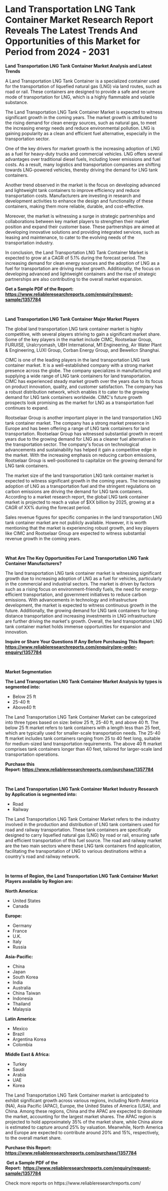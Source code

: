 <p><h1>Land Transportation LNG Tank Container Market Research Report Reveals The Latest Trends And Opportunities of this Market for Period from 2024 - 2031</h1></p><p><strong>Land Transportation LNG Tank Container Market Analysis and Latest Trends</strong></p>
<p><p>A Land Transportation LNG Tank Container is a specialized container used for the transportation of liquefied natural gas (LNG) via land routes, such as road or rail. These containers are designed to provide a safe and secure mode of transportation for LNG, which is a highly flammable and volatile substance.</p><p>The Land Transportation LNG Tank Container Market is expected to witness significant growth in the coming years. The market growth is attributed to the rising demand for clean energy sources, such as natural gas, to meet the increasing energy needs and reduce environmental pollution. LNG is gaining popularity as a clean and efficient fuel alternative, especially in the transportation sector.</p><p>One of the key drivers for market growth is the increasing adoption of LNG as a fuel for heavy-duty trucks and commercial vehicles. LNG offers several advantages over traditional diesel fuels, including lower emissions and fuel costs. As a result, many logistics and transportation companies are shifting towards LNG-powered vehicles, thereby driving the demand for LNG tank containers.</p><p>Another trend observed in the market is the focus on developing advanced and lightweight tank containers to improve efficiency and reduce transportation costs. Manufacturers are investing in research and development activities to enhance the design and functionality of these containers, making them more reliable, durable, and cost-effective.</p><p>Moreover, the market is witnessing a surge in strategic partnerships and collaborations between key market players to strengthen their market position and expand their customer base. These partnerships are aimed at developing innovative solutions and providing integrated services, such as leasing and maintenance, to cater to the evolving needs of the transportation industry.</p><p>In conclusion, the Land Transportation LNG Tank Container Market is expected to grow at a CAGR of 5.1% during the forecast period. The increasing demand for clean energy sources and the adoption of LNG as a fuel for transportation are driving market growth. Additionally, the focus on developing advanced and lightweight containers and the rise of strategic partnerships are also contributing to the overall market expansion.</p></p>
<p><strong>Get a Sample PDF of the Report:&nbsp; <a href="https://www.reliableresearchreports.com/enquiry/request-sample/1357784">https://www.reliableresearchreports.com/enquiry/request-sample/1357784</a></strong></p>
<p>&nbsp;</p>
<p><strong>Land Transportation LNG Tank Container Major Market Players</strong></p>
<p><p>The global land transportation LNG tank container market is highly competitive, with several players striving to gain a significant market share. Some of the key players in the market include CIMC, Rootselaar Group, FURUISE, Uralcryomash, UBH International, M1 Engineering, Air Water Plant & Engineering, LUXI Group, Corban Energy Group, and Bewellcn Shanghai.</p><p>CIMC is one of the leading players in the land transportation LNG tank container market. It is a well-established company with a strong market presence across the globe. The company specializes in manufacturing and supplying a wide range of LNG tank containers for land transportation. CIMC has experienced steady market growth over the years due to its focus on product innovation, quality, and customer satisfaction. The company has a robust distribution network, which enables it to cater to the growing demand for LNG tank containers worldwide. CIMC's future growth prospects look promising as the market for LNG as a transportation fuel continues to expand.</p><p>Rootselaar Group is another important player in the land transportation LNG tank container market. The company has a strong market presence in Europe and has been offering a range of LNG tank containers for land transportation. Rootselaar Group has witnessed substantial growth in recent years due to the growing demand for LNG as a cleaner fuel alternative in the transportation sector. The company's focus on technological advancements and sustainability has helped it gain a competitive edge in the market. With the increasing emphasis on reducing carbon emissions, Rootselaar Group is well-positioned to capitalize on the growing demand for LNG tank containers.</p><p>The market size of the land transportation LNG tank container market is expected to witness significant growth in the coming years. The increasing adoption of LNG as a transportation fuel and the stringent regulations on carbon emissions are driving the demand for LNG tank containers. According to a market research report, the global LNG tank container market is projected to reach a value of $XX billion by 2025, growing at a CAGR of XX% during the forecast period.</p><p>Sales revenue figures for specific companies in the land transportation LNG tank container market are not publicly available. However, it is worth mentioning that the market is experiencing robust growth, and key players like CIMC and Rootselaar Group are expected to witness substantial revenue growth in the coming years.</p></p>
<p>&nbsp;</p>
<p><strong>What Are The Key Opportunities For Land Transportation LNG Tank Container Manufacturers?</strong></p>
<p><p>The land transportation LNG tank container market is witnessing significant growth due to increasing adoption of LNG as a fuel for vehicles, particularly in the commercial and industrial sectors. The market is driven by factors such as a rising focus on environment-friendly fuels, the need for energy-efficient transportation, and government initiatives to reduce carbon emissions. With advancements in technology and infrastructure development, the market is expected to witness continuous growth in the future. Additionally, the growing demand for LNG tank containers for long-distance transportation and increasing investments in LNG infrastructure are further driving the market's growth. Overall, the land transportation LNG tank container market holds immense opportunities for expansion and innovation.</p></p>
<p><strong>Inquire or Share Your Questions If Any Before Purchasing This Report: <a href="https://www.reliableresearchreports.com/enquiry/pre-order-enquiry/1357784">https://www.reliableresearchreports.com/enquiry/pre-order-enquiry/1357784</a></strong></p>
<p>&nbsp;</p>
<p><strong>Market Segmentation</strong></p>
<p><strong>The Land Transportation LNG Tank Container Market Analysis by types is segmented into:</strong></p>
<p><ul><li>Below 25 ft</li><li>25-40 ft</li><li>Above40 ft</li></ul></p>
<p><p>The Land Transportation LNG Tank Container Market can be categorized into three types based on size: below 25 ft, 25-40 ft, and above 40 ft. The below 25 ft market refers to tank containers with a length less than 25 feet, which are typically used for smaller-scale transportation needs. The 25-40 ft market includes tank containers ranging from 25 to 40 feet long, suitable for medium-sized land transportation requirements. The above 40 ft market comprises tank containers longer than 40 feet, tailored for larger-scale land transportation operations.</p></p>
<p><strong>Purchase this Report:&nbsp;<a href="https://www.reliableresearchreports.com/purchase/1357784">https://www.reliableresearchreports.com/purchase/1357784</a></strong></p>
<p>&nbsp;</p>
<p><strong>The Land Transportation LNG Tank Container Market Industry Research by Application is segmented into:</strong></p>
<p><ul><li>Road</li><li>Railway</li></ul></p>
<p><p>The Land Transportation LNG Tank Container Market refers to the industry involved in the production and distribution of LNG tank containers used for road and railway transportation. These tank containers are specifically designed to carry liquefied natural gas (LNG) by road or rail, ensuring safe and efficient transportation of this fuel source. The road and railway market are the two main sectors where these LNG tank containers find application, facilitating the transportation of LNG to various destinations within a country's road and railway network.</p></p>
<p>&nbsp;</p>
<p><strong>In terms of Region, the Land Transportation LNG Tank Container Market Players available by Region are:</strong></p>
<p>
    <p> <strong> North America: </strong>
        <ul>
            <li>United States</li>
            <li>Canada</li>
        </ul>
        </p> 
    <p> <strong> Europe: </strong>
        <ul>
            <li>Germany</li>
            <li>France</li>
            <li>U.K.</li>
            <li>Italy</li>
            <li>Russia</li>
        </ul>
        </p> 
    <p> <strong> Asia-Pacific: </strong>
        <ul>
            <li>China</li>
            <li>Japan</li>
            <li>South Korea</li>
            <li>India</li>
            <li>Australia</li>
            <li>China Taiwan</li>
            <li>Indonesia</li>
            <li>Thailand</li>
            <li>Malaysia</li>
        </ul>
        </p> 
    <p> <strong> Latin America: </strong>
        <ul>
            <li>Mexico</li>
            <li>Brazil</li>
            <li>Argentina Korea</li>
            <li>Colombia</li>
        </ul>
        </p> 
    <p> <strong> Middle East & Africa: </strong>
        <ul>
            <li>Turkey</li>
            <li>Saudi</li>
            <li>Arabia</li>
            <li>UAE</li>
            <li>Korea</li>
        </ul>
    </p>
    </p>
<p><p>The Land Transportation LNG Tank Container market is anticipated to exhibit significant growth across various regions, including North America (NA), Asia Pacific (APAC), Europe, the United States of America (USA), and China. Among these regions, China and the APAC are expected to dominate the market, accounting for the largest market shares. The APAC region is projected to hold approximately 35% of the market share, while China alone is estimated to capture around 25% by valuation. Meanwhile, North America and Europe are expected to contribute around 20% and 15%, respectively, to the overall market share.</p></p>
<p><strong>Purchase this Report: <a href="https://www.reliableresearchreports.com/purchase/1357784">https://www.reliableresearchreports.com/purchase/1357784</a></strong></p>
<p>&nbsp;<strong>Get a Sample PDF of the Report:&nbsp;&nbsp;<a href="https://www.reliableresearchreports.com/enquiry/request-sample/1357784">https://www.reliableresearchreports.com/enquiry/request-sample/1357784</a></strong></p>
<p><strong></strong></p>
<p>Check more reports on https://www.reliableresearchreports.com/</p>